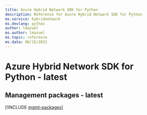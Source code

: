 ```yaml
---
title: Azure Hybrid Network SDK for Python
description: Reference for Azure Hybrid Network SDK for Python
ms.service: hybridnetwork
ms.devlang: python
author: lmazuel
ms.author: lmazuel
ms.topic: reference
ms.data: 08/15/2022
---
```

# Azure Hybrid Network SDK for Python - latest

## Management packages - latest
[!INCLUDE [mgmt-packages](hybrid-network-mgmt-index.md)]